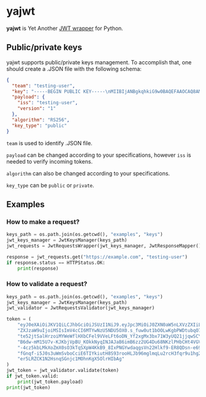 # yajwt
**yajwt** is Yet Another [JWT wrapper](https://pyjwt.readthedocs.io/en/stable/) for Python.

## Public/private keys
yajwt supports public/private keys management. To accomplish that, one should create a
.JSON file with the following schema:
```json
{
  "team": "testing-user",
  "key": "-----BEGIN PUBLIC KEY-----\nMIIBIjANBgkqhkiG9w0BAQEFAAOCAQ8AMIIBCgKCAQEA5T8bGxmc/Wk4p2kC2IOU\nzpLHSQ28bkpP26x9PiQDQsPZMf1bBgZM213bGi0j34jcx6gp/rAFoLmhaFY3PThr\nVgZKBE3elvCxZwAoTrkR+Vpwe6cWF3dEiakiWkiu8blRuZjFEqQJyQLy/ycTA+x7\nRDc1oqKUl7dvsN/AKHTRNmCW7X1fuEHrvqi/4RXBUzmC2HVD3+pXBQH0uJeOqLtQ\nQMf9mZtBM10LwKa9ise/k+Uv0I5X3IUshHGG2WbWEwtvlHCHV/3pF4DuEONqySqN\ni9iAyN1JABtQVt8y5jcDkQv7oeQa9Rwb9wxufAjKcQA4o4Syhe8dAnWHZ/c++zPJ\n5QIDAQAB\n-----END PUBLIC KEY-----\n",
  "payload": {
    "iss": "testing-user",
    "version": "1"
  },
  "algorithm": "RS256",
  "key_type": "public"
}
```

`team` is used to identify .JSON file.

`payload` can be changed according to your specifications, however `iss` is needed to
verify incoming tokens.

`algorithm` can also be changed according to your specifications.

`key_type` can be `public` or `private`.

## Examples

### How to make a request?
```python
keys_path = os.path.join(os.getcwd(), "examples", "keys")
jwt_keys_manager = JwtKeysManager(keys_path)
jwt_requests = JwtRequestsWrapper(jwt_keys_manager, JwtResponseMapper(), TOKEN_TTL)

response = jwt_requests.get("https://example.com", "testing-user")
if response.status == HTTPStatus.OK:
    print(response)
```

### How to validate a request?
```python
keys_path = os.path.join(os.getcwd(), "examples", "keys")
jwt_keys_manager = JwtKeysManager(keys_path)
jwt_validator = JwtRequestsValidator(jwt_keys_manager)

token = (
    "eyJ0eXAiOiJKV1QiLCJhbGciOiJSUzI1NiJ9.eyJpc3MiOiJ0ZXN0aW5nLXVzZXIiLCJ2"
    "ZXJzaW9uIjoiMSIsImV4cCI6MTYwNzU5NDU5OX0.s_fuw0ut1bOOLwKgbPWDtubqO7X6c"
    "te52jtSalHrzoiMYWeWflHXbCFel9VVeLFt6oDN_Yf2xgMx3bx71W3yUQ21jjqwSCYVR5"
    "B6dw-mM15U7v-KJKbjVpBU_KOkkNyqINJAJaB6imB6zz2UG4Du68NKzlPHbCHt4VGVNIQ"
    "-4cz5kbLMkXoZmX0sO3kTqSXpW4KkB9_8IxPNGYwdaqgsVn22Hlkf9-ER8QDsn-e69Bwx"
    "fGnqf-i5J0s3uWmSvboCciE6TIYkiutH8S93rooHLJb96mglmqLu2rcH3fqr9u1hg28jG"
    "er5LRZCK1N2HsnqSGnjc1MOhnKgX5OlrHIbAg"
)
jwt_token = jwt_validator.validate(token)
if jwt_token.valid:
    print(jwt_token.payload)
print(jwt_token)

```
